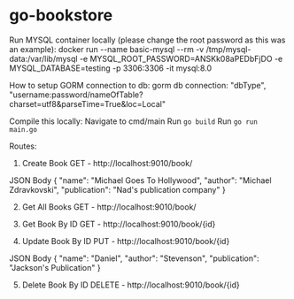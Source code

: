 # go-bookstore

Run MYSQL container locally (please change the root password as this was an example):
docker run --name basic-mysql --rm -v /tmp/mysql-data:/var/lib/mysql -e MYSQL_ROOT_PASSWORD=ANSKk08aPEDbFjDO -e MYSQL_DATABASE=testing -p 3306:3306 -it mysql:8.0

How to setup GORM connection to db:
gorm db connection: "dbType",  "username:password/nameOfTable?charset=utf8&parseTime=True&loc=Local"

Compile this locally:
Navigate to cmd/main 
Run `go build`
Run `go run main.go`

Routes:
1. Create Book
GET - http://localhost:9010/book/

JSON Body
{
    "name": "Michael Goes To Hollywood",
    "author": "Michael Zdravkovski",
    "publication": "Nad's publication company"
}

2. Get All Books
GET - http://localhost:9010/book/

3. Get Book By ID
GET - http://localhost:9010/book/{id}

4. Update Book By ID
PUT - http://localhost:9010/book/{id}

JSON Body
{
    "name": "Daniel",
    "author": "Stevenson",
    "publication": "Jackson's Publication"
}

5. Delete Book By ID
DELETE - http://localhost:9010/book/{id}